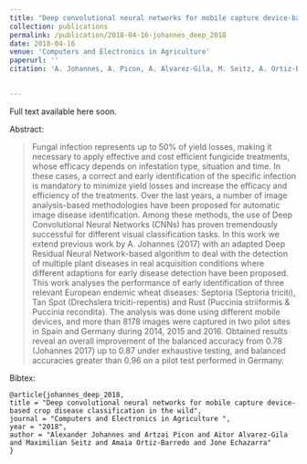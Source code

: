 ```yaml
---
title: "Deep convolutional neural networks for mobile capture device-based crop disease classification in the wild"
collection: publications
permalink: /publication/2018-04-16-johannes_deep_2018
date: 2018-04-16
venue: 'Computers and Electronics in Agriculture'
paperurl: ''
citation: 'A. Johannes, A. Picon, A. Alvarez-Gila, M. Seitz, A. Ortiz-Barredo, and J. Echazarra, “Deep convolutional neural networks for mobile capture device-based crop disease classification in the wild,” Computers and Electronics in Agriculture (Accepted), 2018.'
           

---
```



<!--<a href='http://www.sciencedirect.com/science/article/pii/S016816991631050X'>Full text</a>-->
Full text available here soon.

Abstract: 

> Fungal infection represents up to 50% of yield losses, making it necessary to apply effective and cost efficient fungicide treatments, whose efficacy depends on infestation type, situation and time. In these cases, a correct and early identification of the specific infection is mandatory to minimize yield losses and increase the efficacy and efficiency of the treatments. Over the last years, a number of image analysis-based methodologies have been proposed for automatic image disease identification. Among these methods, the use of Deep Convolutional Neural Networks (CNNs) has proven tremendously successful for different visual classification tasks. In this work we extend previous work by A. Johannes (2017) with an adapted Deep Residual Neural Network-based algorithm to deal with the detection of multiple plant diseases in real acquisition conditions where different adaptions for early disease detection have been proposed. This work analyses the performance of early identification of three relevant European endemic wheat diseases: Septoria (Septoria triciti), Tan Spot (Drechslera triciti-repentis) and Rust (Puccinia striiformis & Puccinia recondita). The analysis was done using different mobile devices, and more than 8178 images were captured in two pilot sites in Spain and Germany during 2014, 2015 and 2016. Obtained results reveal an overall improvement of the balanced accuracy from 0.78 (Johannes 2017) up to 0.87 under exhaustive testing, and balanced accuracies greater than 0.96 on a pilot test performed in Germany. 

Bibtex:

```
@article{johannes_deep_2018,
title = "Deep convolutional neural networks for mobile capture device-based crop disease classification in the wild",
journal = "Computers and Electronics in Agriculture ",
year = "2018",
author = "Alexander Johannes and Artzai Picon and Aitor Alvarez-Gila and Maximilian Seitz and Amaia Ortiz-Barredo and Jone Echazarra"
}
```